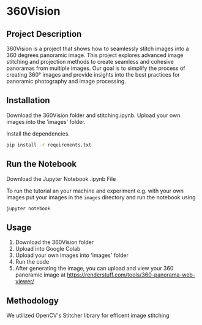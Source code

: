 # 360Vision

## Project Description
360Vision is a project that shows how to seamlessly stitch images into a 360 degrees panoramic image. This project explores advanced image stitching and projection methods to create seamless and cohesive panoramas from multiple images. Our goal is to simplify the process of creating 360° images and provide insights into the best practices for panoramic photography and image processing.

## Installation
Download the 360Vision folder and stitching.ipynb. Upload your own images into the 'images' folder.

Install the dependencies.

```bash
pip install -r requirements.txt
```

## Run the Notebook

Download the Jupyter Notebook .ipynb File

To run the tutorial an your machine and experiment e.g. with your own images put your images in the `images` directory and run the notebook using

```bash
jupyter notebook
```

## Usage
1. Download the 360Vision folder
2. Upload into Google Colab
3. Upload your own images into 'images' folder
4. Run the code
5. After generating the image, you can upload and view your 360 panoramic image at https://renderstuff.com/tools/360-panorama-web-viewer/

## Methodology

We utilized OpenCV's Stitcher library for efficent image stitching
